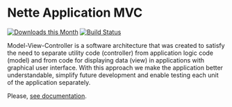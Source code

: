 Nette Application MVC
=====================

[![Downloads this Month](https://img.shields.io/packagist/dm/nette/application.svg)](https://packagist.org/packages/nette/application)
[![Build Status](https://travis-ci.org/nette/application.svg?branch=v2.2)](https://travis-ci.org/nette/application)

Model-View-Controller is a software architecture that was created to satisfy the need to separate utility code (controller) from application logic code (model) and from code for displaying data (view) in applications with graphical user interface. With this approach we make the application better understandable, simplify future development and enable testing each unit of the application separately.

Please, [see documentation](http://doc.nette.org/en/presenters).
